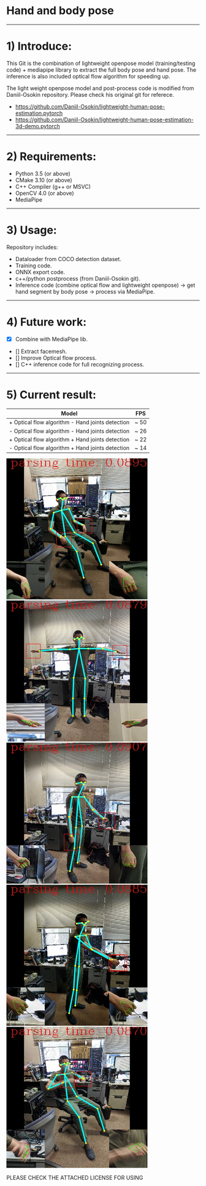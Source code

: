 Hand and body pose
========
-----
# 1) Introduce:
This Git is the combination of lightweight openpose model (training/testing code) + mediapipe library to extract the full body pose and hand pose. The inference is also included optical flow algorithm for speeding up.

The light weight openpose model and post-process code is modified from Daniil-Osokin repository. Please check his original git for referece.
+ https://github.com/Daniil-Osokin/lightweight-human-pose-estimation.pytorch
+ https://github.com/Daniil-Osokin/lightweight-human-pose-estimation-3d-demo.pytorch

----
# 2) Requirements:

+ Python 3.5 (or above)
+ CMake 3.10 (or above)
+ C++ Compiler (g++ or MSVC)
+ OpenCV 4.0 (or above)
+ MediaPipe

-----
# 3) Usage:

Repository includes:
+ Dataloader from COCO detection dataset. 
+ Training code.
+ ONNX export code.
+ c++/python postprocess (from Daniil-Osokin git).
+ Inference code (combine optical flow and lightweight openpose) -> get hand segment by body pose -> process via MediaPipe.

------
# 4) Future work:

- [x] Combine with MediaPipe lib. 
- [] Extract facemesh. 
- [] Improve Optical flow process. 
- [] C++ inference code for full recognizing process.  

------
# 5) Current result:
| Model                                                 | FPS        |
| ----------------------------------------------------- | ---------- |
| + Optical flow algorithm -  Hand joints detection     | ~ 50       |
| - Optical flow algorithm -  Hand joints detection     | ~ 26       |
| + Optical flow algorithm + Hand joints detection      | ~ 22       |
| - Optical flow algorithm +  Hand joints detection     | ~ 14       |

![Pose 10](result_images/img_with_pose_10.jpg)
![Pose 2](result_images/img_with_pose_2.jpg)
![Pose 3](result_images/img_with_pose_3.jpg)
![Pose 4](result_images/img_with_pose_4.jpg)
![Pose 5](result_images/img_with_pose_5.jpg)

PLEASE CHECK THE ATTACHED LICENSE FOR USING
